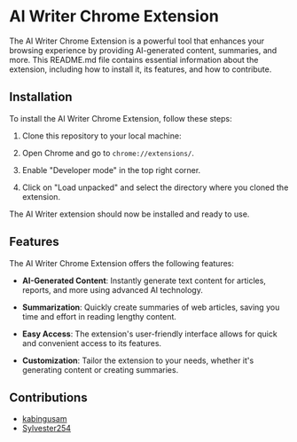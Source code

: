 # AI Writer Chrome Extension



The AI Writer Chrome Extension is a powerful tool that enhances your browsing experience by providing AI-generated content, summaries, and more. This README.md file contains essential information about the extension, including how to install it, its features, and how to contribute.

## Installation

To install the AI Writer Chrome Extension, follow these steps:

1. Clone this repository to your local machine:


2. Open Chrome and go to `chrome://extensions/`.

3. Enable "Developer mode" in the top right corner.

4. Click on "Load unpacked" and select the directory where you cloned the extension.

The AI Writer extension should now be installed and ready to use.

## Features

The AI Writer Chrome Extension offers the following features:

- **AI-Generated Content**: Instantly generate text content for articles, reports, and more using advanced AI technology.

- **Summarization**: Quickly create summaries of web articles, saving you time and effort in reading lengthy content.

- **Easy Access**: The extension's user-friendly interface allows for quick and convenient access to its features.

- **Customization**: Tailor the extension to your needs, whether it's generating content or creating summaries.

## Contributions

- [kabingusam](https://github.com/kabingusam)
- [Sylvester254](https://github.com/Sylvester254)


